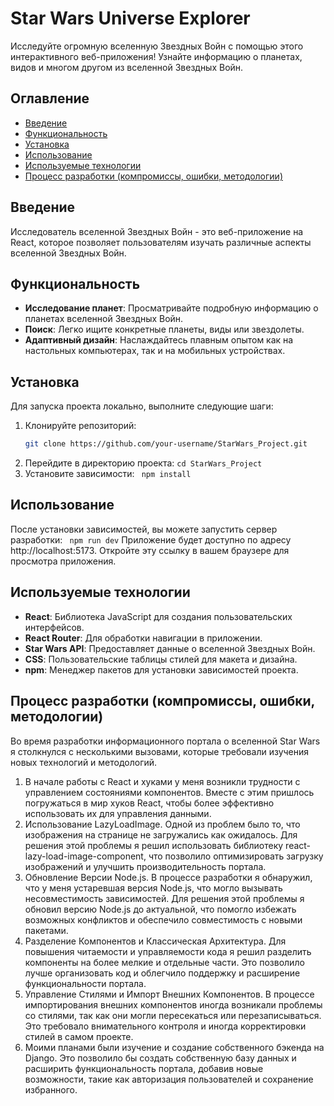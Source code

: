 # Star Wars Universe Explorer

Исследуйте огромную вселенную Звездных Войн с помощью этого интерактивного веб-приложения! Узнайте информацию о планетах, видов и многом другом из вселенной Звездных Войн.

## Оглавление

- [Введение](#Введение)
- [Функциональность](#функциональность)
- [Установка](#установка)
- [Использование](#использование)
- [Используемые технологии](#используемые-технологии)
- [Процесс разработки (компромиссы, ошибки, методологии)](#Процесс-разработки-(компромиссы,-ошибки,-методологии))

## Введение

Исследователь вселенной Звездных Войн - это веб-приложение на React, которое позволяет пользователям изучать различные аспекты вселенной Звездных Войн.

## Функциональность

- **Исследование планет**: Просматривайте подробную информацию о планетах вселенной Звездных Войн.
- **Поиск**: Легко ищите конкретные планеты, виды или звездолеты.
- **Адаптивный дизайн**: Наслаждайтесь плавным опытом как на настольных компьютерах, так и на мобильных устройствах.

## Установка

Для запуска проекта локально, выполните следующие шаги:

1. Клонируйте репозиторий:
   ```bash
   git clone https://github.com/your-username/StarWars_Project.git
2. Перейдите в директорию проекта:
   ```cd StarWars_Project ```
3. Установите зависимости:
   ``` npm install```

## Использование
После установки зависимостей, вы можете запустить сервер разработки:
   ``` npm run dev```
Приложение будет доступно по адресу http://localhost:5173. Откройте эту ссылку в вашем браузере для просмотра приложения.

## Используемые технологии
- **React**: Библиотека JavaScript для создания пользовательских интерфейсов.
- **React Router**: Для обработки навигации в приложении.
- **Star Wars API**: Предоставляет данные о вселенной Звездных Войн.
- **CSS**: Пользовательские таблицы стилей для макета и дизайна.
- **npm**: Менеджер пакетов для установки зависимостей проекта.

## Процесс разработки (компромиссы, ошибки, методологии)
Во время разработки информационного портала о вселенной Star Wars я столкнулся с несколькими вызовами, которые требовали изучения новых технологий и методологий. 
1. В начале работы с React и хуками у меня возникли трудности с управлением состояниями компонентов. Вместе с этим пришлось погружаться в мир хуков React, чтобы более эффективно использовать их для управления данными.
2. Использование LazyLoadImage. Одной из проблем было то, что изображения на странице не загружались как ожидалось. Для решения этой проблемы я решил использовать библиотеку react-lazy-load-image-component, что позволило оптимизировать загрузку изображений и улучшить производительность портала.
3. Обновление Версии Node.js. В процессе разработки я обнаружил, что у меня устаревшая версия Node.js, что могло вызывать несовместимость зависимостей. Для решения этой проблемы я обновил версию Node.js до актуальной, что помогло избежать возможных конфликтов и обеспечило совместимость с новыми пакетами.
4. Разделение Компонентов и Классическая Архитектура. Для повышения читаемости и управляемости кода я решил разделить компоненты на более мелкие и отдельные части. Это позволило лучше организовать код и облегчило поддержку и расширение функциональности портала.
5. Управление Стилями и Импорт Внешних Компонентов. В процессе импортирования внешних компонентов иногда возникали проблемы со стилями, так как они могли пересекаться или перезаписываться. Это требовало внимательного контроля и иногда корректировки стилей в самом проекте.
6. Моими планами были изучение и создание собственного бэкенда на Django. Это позволило бы создать собственную базу данных и расширить функциональность портала, добавив новые возможности, такие как авторизация пользователей и сохранение избранного.
